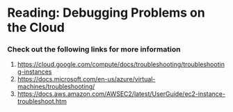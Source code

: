 Reading: Debugging Problems on the Cloud
========================================

### Check out the following links for more information

1. https://cloud.google.com/compute/docs/troubleshooting/troubleshooting-instances
1. https://docs.microsoft.com/en-us/azure/virtual-machines/troubleshooting/
1. https://docs.aws.amazon.com/AWSEC2/latest/UserGuide/ec2-instance-troubleshoot.htm

